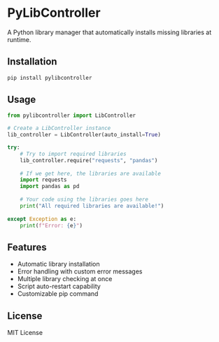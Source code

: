 # PyLibController

A Python library manager that automatically installs missing libraries at runtime.

## Installation

```bash
pip install pylibcontroller
```

## Usage

```python
from pylibcontroller import LibController

# Create a LibController instance
lib_controller = LibController(auto_install=True)

try:
    # Try to import required libraries
    lib_controller.require("requests", "pandas")
    
    # If we get here, the libraries are available
    import requests
    import pandas as pd
    
    # Your code using the libraries goes here
    print("All required libraries are available!")
    
except Exception as e:
    print(f"Error: {e}")
```

## Features

- Automatic library installation
- Error handling with custom error messages
- Multiple library checking at once
- Script auto-restart capability
- Customizable pip command

## License

MIT License
